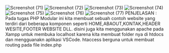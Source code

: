 ![Screenshot (71)](https://github.com/rafliUntara/Lab4Web./assets/149237388/2100b704-8540-4643-98d3-561830f58409)
![Screenshot (72)](https://github.com/rafliUntara/Lab4Web./assets/149237388/d949cfcc-e2a9-4af5-b280-fbe904db72da)
![Screenshot (73)](https://github.com/rafliUntara/Lab4Web./assets/149237388/c3e20e00-1e0e-4af9-b945-c60cc0db7fde)
![Screenshot (74)](https://github.com/rafliUntara/Lab4Web./assets/149237388/edbb5242-6531-43ba-9a59-109c0ea489c1)
![Screenshot (75)](https://github.com/rafliUntara/Lab4Web./assets/149237388/187d9e90-b003-44e2-988a-5dd31b32aafb)
![Screenshot (76)](https://github.com/rafliUntara/Lab4Web./assets/149237388/a80adbdd-1104-475f-a567-1093865aa720)
![Screenshot (77)](https://github.com/rafliUntara/Lab4Web./assets/149237388/6f4e7c70-afdf-473b-84e2-fb17666541d7)
PENJELASAN :
Pada tugas PHP Modular ini kita membuat sebuah contoh website yang terdiri dari beberapa komponen seperti HOME,ABAOUT,KONTAK,HEADER WESITE,FOOTER WEBSITE DLL. disini juga kita menggunakan apache pada Xampp untuk membuka localhost karena kita membuat folder nya di htdocs dan mengguanakn aplikasi VSCode. htaccess berguna untuk membuat routing pada file index.php
